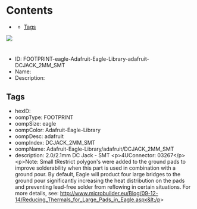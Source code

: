 



Contents
========

* [](#)
	* [Tags](#tags)
  
![][im]
# 

- ID: FOOTPRINT-eagle-Adafruit-Eagle-Library-adafruit-DCJACK_2MM_SMT
- Name: 
- Description: 

## Tags

- hexID: 
- oompType: FOOTPRINT
- oompSize: eagle
- oompColor: Adafruit-Eagle-Library
- oompDesc: adafruit
- oompIndex: DCJACK_2MM_SMT
- oompName: Adafruit-Eagle-Library/adafruit/DCJACK_2MM_SMT
- description: 2.0/2.1mm DC Jack - SMT
&lt;p&gt;4UConnector: 03267&lt;/p&gt;
&lt;p&gt;Note: Small tRestrict polygon's were added to the ground pads to improve solderability when this part is used in combination with a ground pour.  By default, Eagle will product four large bridges to the ground pour significantly increasing the heat distribution on the pads and preventing lead-free solder from reflowing in certain situations.  For more details, see: http://www.microbuilder.eu/Blog/09-12-14/Reducing_Thermals_for_Large_Pads_in_Eagle.aspx&lt;/p&gt;



[im]: image.png

